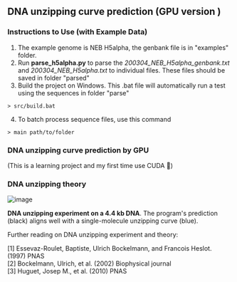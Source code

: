 ## DNA unzipping curve prediction (GPU version )

### Instructions to Use (with Example Data)
1. The example genome is NEB H5alpha, the genbank file is in "examples" folder.
2. Run **parse_h5alpha.py** to parse the *200304_NEB_H5alpha_genbank.txt* and *200304_NEB_H5alpha.txt* to individual files. These files should be saved in folder "parsed"
3. Build the project on Windows. This .bat file will automatically run a test using the sequences in folder "parse"
```
> src/build.bat
```
4. To batch process sequence files, use this command
```
> main path/to/folder
```

### DNA unzipping curve prediction by GPU
(This is a learning project and my first time use CUDA 🧬)


### DNA unzipping theory

![image](https://github.com/Taomihog/unzipDNA/assets/110962921/710f75ad-8ba1-4234-a182-a5a5bb144cf1)

**DNA unzipping experiment on a 4.4 kb DNA**. The program's prediction (black) aligns well with a single-molecule unzipping curve (blue).  
  
Further reading on DNA unzipping experiment and theory:  

[1] Essevaz-Roulet, Baptiste, Ulrich Bockelmann, and Francois Heslot. (1997) PNAS  
[2] Bockelmann, Ulrich, et al. (2002) Biophysical journal  
[3] Huguet, Josep M., et al. (2010) PNAS  
